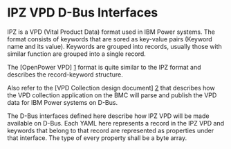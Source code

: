 # IPZ VPD D-Bus Interfaces
IPZ is a VPD (Vital Product Data) format used in IBM Power systems.
The format consists of keywords that are sored as key-value
pairs (Keyword name and its value). Keywords are grouped into records,
usually those with similar function are grouped into a single record.

The [OpenPower VPD] [1] format is quite similar to the IPZ format
and describes the record-keyword structure.

Also refer to the [VPD Collection design document] [2] that describes how the
VPD collection application on the BMC will parse and publish the VPD data for
IBM Power systems on D-Bus.

The D-Bus interfaces defined here describe how IPZ VPD will be made available on
D-Bus. Each YAML here represents a record in the IPZ VPD and keywords that
belong to that record are represented as properties under that interface.
The type of every property shall be a byte array.

[1]:https://www-355.ibm.com/systems/power/openpower/posting.xhtml?postingId=1D060729AC96891885257E1B0053BC95
[2]:https://github.com/openbmc/docs/blob/master/designs/vpd-collection.md
